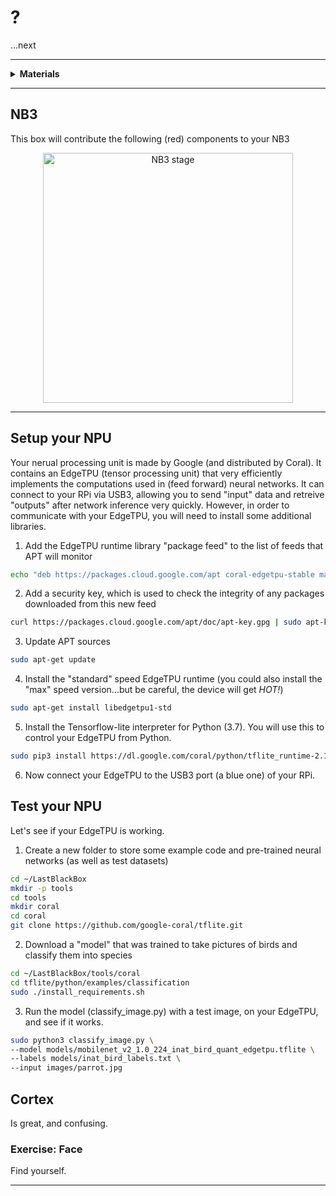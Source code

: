 # ?

...next

----

<details><summary><b>Materials</b></summary><p>

Contents|Description| # |Data|Link|
:-------|:----------|:-:|:--:|:--:|
NPU|Coral EdgeTPU USB Type-C|1|[-D-](_data/datasheets/Coral-USB-Accelerator-datasheet.pdf)|[-L-](https://www.mouser.co.uk/ProductDetail/Coral/G950-01456-01?qs=sGAEpiMZZMu3sxpa5v1qrv9%252Bz890pMquX2qAISzny6s%3D)
Cable (TypeC-USB 10 cm)|Short FPC Type-C to Type-A USB cable (10 cm)|1|-|[-L-](https://www.amazon.co.uk/mytysun-Charge-Design-Compatible-Samsung/dp/B08D3Q44L6)
Cortex Mount|Custom laser cut holder for NPU|1|-|-
M3 screw (16)| 16 mm long M3 screw with phillips socket|4|-|-
M3 nut| M3 nut|4|-|-
M2.5 Standoffs (15)| 15 mm long female-to-female M2.5 brass standoffs|4|-|-
M2.5 screw (12)| 12 mm long M2.5 screw with phillips socket|4|-|-

Required|Description| # |Box|
:-------|:----------|:-:|:-:|
Multimeter|(Sealy MM18) pocket digital multimeter|1|[white](/boxes/white/README.md)|

</p></details>

----

## NB3

This box will contribute the following (red) components to your NB3

<p align="center">
<img src="_images/NB3_intelligence.png" alt="NB3 stage" width="400" height="400">
<p>

----

## Setup your NPU

Your nerual processing unit is made by Google (and distributed by Coral). It contains an EdgeTPU (tensor processing unit) that very efficiently implements the computations used in (feed forward) neural networks. It can connect to your RPi via USB3, allowing you to send "input" data and retreive "outputs" after network inference very quickly. However, in order to communicate with your EdgeTPU, you will need to install some additional libraries.

1. Add the EdgeTPU runtime library "package feed" to the list of feeds that APT will monitor

```bash
echo "deb https://packages.cloud.google.com/apt coral-edgetpu-stable main" | sudo tee /etc/apt/sources.list.d/coral-edgetpu.list
```

2. Add a security key, which is used to check the integrity of any packages downloaded from this new feed

```bash
curl https://packages.cloud.google.com/apt/doc/apt-key.gpg | sudo apt-key add -
```

3. Update APT sources

```bash
sudo apt-get update
```

4. Install the "standard" speed EdgeTPU runtime (you could also install the "max" speed version...but be careful, the device will get *HOT!*)

```bash
sudo apt-get install libedgetpu1-std
```

5. Install the Tensorflow-lite interpreter for Python (3.7). You will use this to control your EdgeTPU from Python.

```bash
sudo pip3 install https://dl.google.com/coral/python/tflite_runtime-2.1.0.post1-cp37-cp37m-linux_armv7l.whl
```

6. Now connect your EdgeTPU to the USB3 port (a blue one) of your RPi.

## Test your NPU

Let's see if your EdgeTPU is working.

1. Create a new folder to store some example code and pre-trained neural networks (as well as test datasets)

```bash
cd ~/LastBlackBox
mkdir -p tools
cd tools
mkdir coral
cd coral
git clone https://github.com/google-coral/tflite.git
```

2. Download a "model" that was trained to take pictures of birds and classify them into species

```bash
cd ~/LastBlackBox/tools/coral
cd tflite/python/examples/classification
sudo ./install_requirements.sh
```

3. Run the model (classify_image.py) with a test image, on your EdgeTPU, and see if it works.

```bash
sudo python3 classify_image.py \
--model models/mobilenet_v2_1.0_224_inat_bird_quant_edgetpu.tflite \
--labels models/inat_bird_labels.txt \
--input images/parrot.jpg
```


## Cortex

Is great, and confusing.

### Exercise: Face

Find yourself.

----
